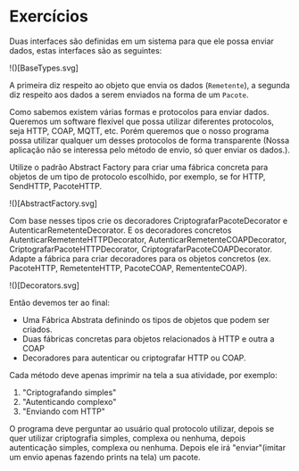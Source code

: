 # Exercícios

Duas interfaces são definidas em um sistema para que ele possa enviar dados, estas interfaces
são as seguintes:

<div hidden>

```plantuml
@startuml BaseTypes
interface Remetente {
    connect(String: enderecoDeDestino): void
    autenticar(): void
    send(Pacote dados): void
    close(): void 
}
interface Pacote {
    prepararDados(String dados): void
    criptografar(): void
}
@enduml
```
</div>
!()[BaseTypes.svg]

A primeira diz respeito ao objeto que envia os dados (`Remetente`), a segunda diz respeito aos dados a serem enviados
na forma de um `Pacote`.

Como sabemos existem várias formas e protocolos para enviar dados. Queremos um
software flexível que possa utilizar diferentes protocolos, seja HTTP, COAP, MQTT, 
etc. Porém queremos que o nosso programa possa utilizar qualquer um desses 
protocolos de forma transparente (Nossa aplicação não se interessa pelo método
de envio, só quer enviar os dados.).

Utilize o padrão Abstract Factory para criar uma fábrica concreta para objetos
de um tipo de protocolo escolhido, por exemplo, se for HTTP, SendHTTP, PacoteHTTP.

<div hidden>

```plantuml

@startuml AbstractFactory

interface FabricaDeRemetentes {
    +criarRemetente(): Remetente
    +criarPacote(String dados): Pacote
}

class FabricaDeRemetentesHTTP {
    +criarRemetente(): Remetente
    +criarPacote(String dados): Pacote
}

class FabricaDeRemetentesCOAP {
    +criarRemetente(): Remetente
    +criarPacote(String dados): Pacote
}

interface Remetente {
    +connect(String: enderecoDeDestino): void
    +autenticar(): void
    +send(Pacote dados): void
    +close(): void 
}

class RemetenteHTTP {
    +connect(String: enderecoDeDestino): void
    +autenticar(): void
    +send(Pacote dados): void
    +close(): void 
}

class RemetenteCOAP {
    +connect(String: enderecoDeDestino): void
    +autenticar(): void
    +send(Pacote dados): void
    +close(): void 
}

interface Pacote {
    +prepararDados(String dados): void
    +criptografar(): void
}

class PacoteHTTP {
    +prepararDados(String dados): void
    +criptografar(): void
}

class PacoteCOAP {
    +prepararDados(String dados): void
    +criptografar(): void
}

FabricaDeRemetentes ..> Remetente
FabricaDeRemetentes ..> Pacote
FabricaDeRemetentesHTTP ..|> FabricaDeRemetentes
FabricaDeRemetentesCOAP ..|> FabricaDeRemetentes
PacoteHTTP ..|> Pacote
PacoteCOAP ..|> Pacote
RemetenteHTTP ..|> Remetente
RemetenteCOAP ..|> Remetente
FabricaDeRemetentesCOAP ..> PacoteCOAP
FabricaDeRemetentesCOAP ..> RemetenteCOAP
FabricaDeRemetentesHTTP ..> PacoteHTTP
FabricaDeRemetentesHTTP ..> RemetenteHTTP


@enduml
```

</div>

!()[AbstractFactory.svg]

Com base nesses tipos crie os decoradores CriptografarPacoteDecorator e 
AutenticarRemetenteDecorator. E os decoradores concretos AutenticarRemetenteHTTPDecorator,
AutenticarRemetenteCOAPDecorator, CriptografarPacoteHTTPDecorator, 
CriptografarPacoteCOAPDecorator. Adapte a fábrica para criar decoradores para os
objetos concretos (ex. PacoteHTTP, RemetenteHTTP, PacoteCOAP, RemententeCOAP).


<div hidden>

```plantuml 
@startuml Decorators
interface Remetente {
    +connect(String: enderecoDeDestino): void
    +autenticar(): void
    +send(Pacote dados): void
    +close(): void 
}

interface Pacote {
    +prepararDados(String dados): void
    +criptografar(): void
}

abstract class DecoradorDePacote {
    +autenticar(): void
}

abstract class DecoradorDeRemetente {
    +criptografar(): void
}

class DecoradorDePacoteCriptografiaRSA {
    -pacote: Pacote
    +DecoradorDePacoteCriptografiaRSA(pacote: Pacote)
    +criptografar(): void
}

class DecoradorDePacoteCriptografiaDES {
    -pacote: Pacote
    +DecoradorDePacoteCriptografiaDES(pacote: Pacote)
    +criptografar(): void
}

class DecoradorDeAutenticaçãoCriptografiaSenha {
    -remetente: Remetente
    +DecoradorDeAutenticaçãoCriptografiaSenha(remente: Remetente)
    +autenticar(): void
}

class DecoradorDeAutenticaçãoCriptografiaToken {
    -remetente: Remetente
    +DecoradorDeAutenticaçãoCriptografiaToken(remente: Remetente)
    +autenticar(): void
}


DecoradorDePacote ---^ Pacote
DecoradorDeRemetente ---^ Remetente
DecoradorDePacoteCriptografiaRSA ---^ DecoradorDePacote
DecoradorDePacoteCriptografiaDES ---^ DecoradorDePacote
DecoradorDeAutenticaçãoCriptografiaSenha ---^ DecoradorDeRemetente
DecoradorDeAutenticaçãoCriptografiaToken ---^ DecoradorDeRemetente

@enduml
```
</div>
!()[Decorators.svg]

Então devemos ter ao final:

- Uma Fábrica Abstrata definindo os tipos de objetos que podem ser criados.
- Duas fábricas concretas para objetos relacionados à HTTP e outra a COAP
- Decoradores para autenticar ou criptografar HTTP ou COAP.

Cada método deve apenas imprimir na tela a sua atividade, por exemplo:
1. "Criptografando simples"
2. "Autenticando complexo"
3. "Enviando com HTTP"

O programa deve perguntar ao usuário qual protocolo utilizar, depois
se quer utilizar criptografia simples, complexa ou nenhuma, depois autenticação
simples, complexa ou nenhuma. Depois ele irá "enviar"(imitar um envio apenas 
fazendo prints na tela) um pacote.
